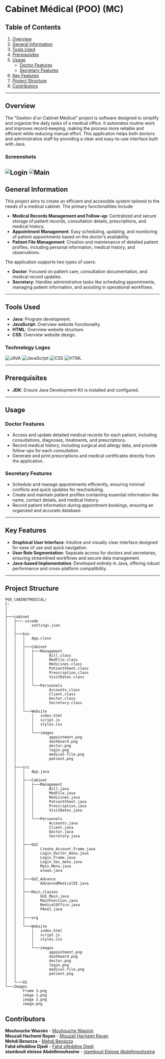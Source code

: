 # Cabinet Médical (POO) (MC)

## Table of Contents
1. [Overview](#overview)
2. [General Information](#general-information)
3. [Tools Used](#tools-used)
4. [Prerequisites](#prerequisites)
5. [Usage](#usage)
   - [Doctor Features](#doctor-features)
   - [Secretary Features](#secretary-features)
6. [Key Features](#key-features)
7. [Project Structure](#project-structure)
8. [Contributors](#contributors)

---

## Overview
The "Gestion d’un Cabinet Médical" project is software designed to simplify and organize the daily tasks of a medical office. It automates routine work and improves record-keeping, making the process more reliable and efficient while reducing manual effort. This application helps both doctors and administrative staff by providing a clear and easy-to-use interface built with Java.

### Screenshots
![Login](/Images/Screenshot%202024-12-31%20172821.png)
![Main](/Images/Screenshot%202024-12-31%20172858.png)
---

## General Information
This project aims to create an efficient and accessible system tailored to the needs of a medical cabinet. The primary functionalities include:

- **Medical Records Management and Follow-up**: Centralized and secure storage of patient records, consultation details, prescriptions, and medical history.
- **Appointment Management**: Easy scheduling, updating, and monitoring of patient appointments based on the doctor’s availability.
- **Patient File Management**: Creation and maintenance of detailed patient profiles, including personal information, medical history, and observations.

The application supports two types of users:
- **Doctor**: Focused on patient care, consultation documentation, and medical record updates.
- **Secretary**: Handles administrative tasks like scheduling appointments, managing patient information, and assisting in operational workflows.

---

## Tools Used
- **Java**: Program development.
- **JavaScript**: Overview website functionality.
- **HTML**: Overview website structure.
- **CSS**: Overview website design.

### Technology Logos
![JAVA](/Images/Frame%203.png)
![JavaScript](/Images/image%202.png)
![CSS](/Images/image%201.png)
![HTML](/Images/image.png)

---

## Prerequisites
- **JDK**: Ensure Java Development Kit is installed and configured.

---

## Usage

### Doctor Features
- Access and update detailed medical records for each patient, including consultations, diagnoses, treatments, and prescriptions.
- Record medical history, including surgical and allergy data, and provide follow-ups for each consultation.
- Generate and print prescriptions and medical certificates directly from the application.

### Secretary Features
- Schedule and manage appointments efficiently, ensuring minimal conflicts and quick updates for rescheduling.
- Create and maintain patient profiles containing essential information like name, contact details, and medical history.
- Record patient information during appointment bookings, ensuring an organized and accurate database.

---

## Key Features
- **Graphical User Interface**: Intuitive and visually clear interface designed for ease of use and quick navigation.
- **User Role Segmentation**: Separate access for doctors and secretaries, ensuring streamlined workflows and secure data management.
- **Java-based Implementation**: Developed entirely in Java, offering robust performance and cross-platform compatibility.

---

## Project Structure
```plaintext
POO_CABINETMEDICAL/
C:
│
│
├───cabinet
│   ├───.vscode
│   │       settings.json
│   │
│   ├───bin
│   │   │   App.class
│   │   │
│   │   ├───Cabinet
│   │   │   ├───Management
│   │   │   │       Bill.class
│   │   │   │       MedFile.class
│   │   │   │       Medicines.class
│   │   │   │       PatientSheet.class
│   │   │   │       Prescription.class
│   │   │   │       VisitDates.class
│   │   │   │
│   │   │   └───Personnels
│   │   │           Accounts.class
│   │   │           Client.class
│   │   │           Doctor.class
│   │   │           Secretary.class
│   │   │
│   │   └───Website
│   │       │   index.html
│   │       │   script.js
│   │       │   styles.css
│   │       │
│   │       └───images
│   │               appointment.png
│   │               dashboard.png
│   │               doctor.png
│   │               login.png
│   │               medical-file.png
│   │               patient.png
│   │
│   ├───src
│   │   │   App.java
│   │   │
│   │   ├───Cabinet
│   │   │   ├───Management
│   │   │   │       Bill.java
│   │   │   │       MedFile.java
│   │   │   │       Medicines.java
│   │   │   │       PatientSheet.java
│   │   │   │       Prescription.java
│   │   │   │       VisitDates.java
│   │   │   │
│   │   │   └───Personnels
│   │   │           Accounts.java
│   │   │           Client.java
│   │   │           Doctor.java
│   │   │           Secretary.java
│   │   │
│   │   ├───GUI
│   │   │       Create_Account_Frame.java
│   │   │       Login_Doctor_menu.java
│   │   │       Login_Frame.java
│   │   │       Login_Sec_menu.java
│   │   │       Main_Menu.java
│   │   │       wlwao.java
│   │   │
│   │   ├───GUI_Advance
│   │   │       AdvancedMedicalUI.java
│   │   │
│   │   ├───Main_classes
│   │   │       GUI_Main.java
│   │   │       MainFonction.java
│   │   │       MedicalOffice.java
│   │   │       PAnel.java
│   │   │
│   │   ├───org
│   │   │
│   │   └───Website
│   │       │   index.html
│   │       │   script.js
│   │       │   styles.css
│   │       │
│   │       └───images
│   │               appointment.png
│   │               dashboard.png
│   │               doctor.png
│   │               login.png
│   │               medical-file.png
│   │               patient.png
│   │
│   └───UI
└───Images
        Frame 3.png
        image 1.png
        image 2.png
        image.png

```

## Contributors

**Mouhouche Wassim** - [Mouhouche Wassim](https://github.com/wassimmho)<br>
**Mouzali Hachemi Rayan** - [Mouzali Hachemi Rayan](https://github.com/rayan3230)<br>
**Mehdi Benazza** - [Mehdi Benazza](https://github.com/MehdiBenazza)<br>
**Fahd sifeddine Djedi** - [Fahd sifeddine Djedi](https://github.com/FahdDjedi)<br>
**stambouli eleisse Abdellmouhssine** - [stambouli Eleisse Abdellmouhssine](https://github.com/stamboulieleisse)<br>
